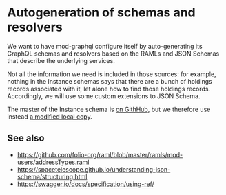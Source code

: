 # Autogeneration of schemas and resolvers

We want to have mod-graphql configure itself by auto-generating its
GraphQL schemas and resolvers based on the RAMLs and JSON Schemas that
describe the underlying services.

Not all the information we need is included in those sources: for
example, nothing in the Instance schemas says that there are a bunch
of holdings records associated with it, let alone how to find those
holdings records. Accordingly, we will use some custom extensions to
JSON Schema.

The master of the Instance schema is [on
GithHub](https://github.com/folio-org/mod-inventory/blob/master/ramls/instance.json),
but we therefore use instead [a modified local copy](inputs/instance.json).


## See also

* https://github.com/folio-org/raml/blob/master/ramls/mod-users/addressTypes.raml
* https://spacetelescope.github.io/understanding-json-schema/structuring.html
* https://swagger.io/docs/specification/using-ref/

